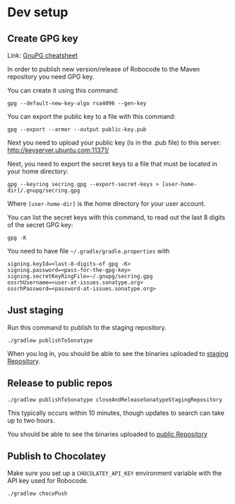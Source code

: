 # Dev setup

## Create GPG key

Link: [GnuPG cheatsheet](https://devhints.io/gnupg)

In order to publish new version/release of Robocode to the Maven repository you need GPG key.

You can create it using this command:

```shell
gpg --default-new-key-algo rsa4096 --gen-key
```

You can export the public key to a file with this command:

```shell
gpg --export --armor --output public-key.pub
```

Next you need to upload your public key (is in the .pub file) to this server:
http://keyserver.ubuntu.com:11371/

Next, you need to export the secret keys to a file that must be located in your home directory:

```shell
gpg --keyring secring.gpg --export-secret-keys > [user-home-dir]/.gnupg/secring.gpg
```

Where `[user-home-dir]` is the home directory for your user account.

You can list the secret keys with this command, to read out the last 8 digits of the secret GPG key:

```shell
gpg -K
```

You need to have file `~/.gradle/gradle.properties` with

```
signing.keyId=<last-8-digits-of gpg -K>
signing.password=<pass-for-the-gpg-key>
signing.secretKeyRingFile=~/.gnupg/secring.gpg
ossrhUsername=<user-at-issues.sonatype.org>
ossrhPassword=<password-at-issues.sonatype.org>
```

## Just staging

Run this command to publish to the staging repository. 

```shell
./gradlew publishToSonatype
```

When you log in, you should be able to see the binaries uploaded to [staging Repository].

## Release to public repos

```shell
./gradlew publishToSonatype closeAndReleaseSonatypeStagingRepository
```

This typically occurs within 10 minutes, though updates to search can take up to two hours.

You should be able to see the binaries uploaded to [public Repository]

## Publish to Chocolatey

Make sure you set up a `CHOCOLATEY_API_KEY` environment variable with the API key used for Robocode.

```
./gradlew chocoPush
```

[staging Repository]: https://oss.sonatype.org/#stagingRepositories

[public Repository]: https://repo1.maven.org/maven2/net/sf/robocode/robocode.api/
